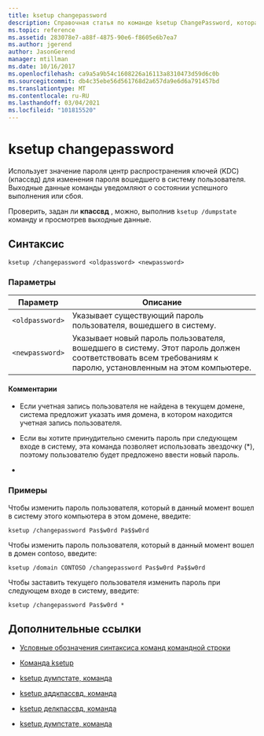 ```yaml
---
title: ksetup changepassword
description: Справочная статья по команде ksetup ChangePassword, которая использует центр распространения ключей (KDC) Password (кпассвд) для изменения пароля вошедшего в систему пользователя.
ms.topic: reference
ms.assetid: 283078e7-a88f-4875-90e6-f8605e6b7ea7
ms.author: jgerend
author: JasonGerend
manager: mtillman
ms.date: 10/16/2017
ms.openlocfilehash: ca9a5a9b54c1608226a16113a8310473d59d6c0b
ms.sourcegitcommit: db4c35ebe56d561768d2a657da9e6d6a791457bd
ms.translationtype: MT
ms.contentlocale: ru-RU
ms.lasthandoff: 03/04/2021
ms.locfileid: "101815520"
---
```

# <a name="ksetup-changepassword"></a>ksetup changepassword

Использует значение пароля центр распространения ключей (KDC) (кпассвд) для изменения пароля вошедшего в систему пользователя. Выходные данные команды уведомляют о состоянии успешного выполнения или сбоя.

Проверить, задан ли **кпассвд** , можно, выполнив `ksetup /dumpstate` команду и просмотрев выходные данные.


## <a name="syntax"></a>Синтаксис

```
ksetup /changepassword <oldpassword> <newpassword>
```

### <a name="parameters"></a>Параметры

| Параметр | Описание |
| --------- | ----------- |
| `<oldpassword>` | Указывает существующий пароль пользователя, вошедшего в систему. |
| `<newpassword>` | Указывает новый пароль пользователя, вошедшего в систему. Этот пароль должен соответствовать всем требованиям к паролю, установленным на этом компьютере. |

#### <a name="remarks"></a>Комментарии

- Если учетная запись пользователя не найдена в текущем домене, система предложит указать имя домена, в котором находится учетная запись пользователя.

- Если вы хотите принудительно сменить пароль при следующем входе в систему, эта команда позволяет использовать звездочку (*), поэтому пользователю будет предложено ввести новый пароль.

-

### <a name="examples"></a>Примеры

Чтобы изменить пароль пользователя, который в данный момент вошел в систему этого компьютера в этом домене, введите:

```
ksetup /changepassword Pas$w0rd Pa$$w0rd
```

Чтобы изменить пароль пользователя, который в данный момент вошел в домен contoso, введите:

```
ksetup /domain CONTOSO /changepassword Pas$w0rd Pa$$w0rd
```

Чтобы заставить текущего пользователя изменить пароль при следующем входе в систему, введите:

```
ksetup /changepassword Pas$w0rd *
```

## <a name="additional-references"></a>Дополнительные ссылки

- [Условные обозначения синтаксиса команд командной строки](command-line-syntax-key.md)

- [Команда ksetup](ksetup.md)

- [ksetup думпстате, команда](ksetup-dumpstate.md)

- [ksetup аддкпассвд, команда](ksetup-addkpasswd.md)

- [ksetup делкпассвд, команда](ksetup-delkpasswd.md)

- [ksetup думпстате, команда](ksetup-dumpstate.md)
